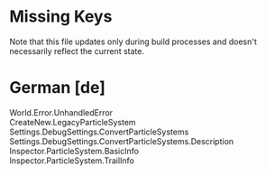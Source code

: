 # Missing Keys
Note that this file updates only during build processes and doesn't necessarily reflect the current state.

# German [de]
World.Error.UnhandledError  
CreateNew.LegacyParticleSystem  
Settings.DebugSettings.ConvertParticleSystems  
Settings.DebugSettings.ConvertParticleSystems.Description  
Inspector.ParticleSystem.BasicInfo  
Inspector.ParticleSystem.TrailInfo  

